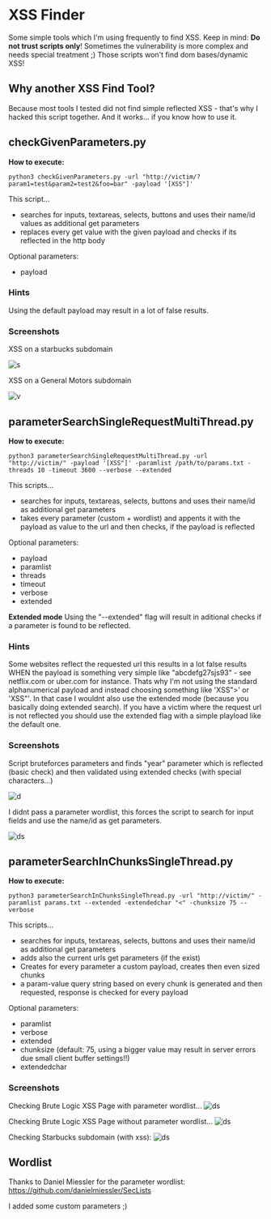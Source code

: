 # XSS Finder

Some simple tools which I'm using frequently to find XSS. Keep in mind: __Do not trust scripts only__! Sometimes the vulnerability is more complex and needs special treatment ;) Those scripts won't find dom bases/dynamic XSS!

## Why another XSS Find Tool?

Because most tools I tested did not find simple reflected XSS - that's why I hacked this script together. And it works... if you know how to use it.

## checkGivenParameters.py

__How to execute:__


```
python3 checkGivenParameters.py -url "http://victim/?param1=test&param2=test2&foo=bar" -payload '[XSS"]'
```

This script...
- searches for inputs, textareas, selects, buttons and uses their name/id values as additional get parameters
- replaces every get value with the given payload and checks if its reflected in the http body

Optional parameters:
- payload

### Hints
Using the default payload may result in a lot of false results.

### Screenshots

XSS on a starbucks subdomain

![s](https://i.imgur.com/hrIep5K.png)

XSS on a General Motors subdomain

![v](https://i.imgur.com/eanQkRk.png)


## parameterSearchSingleRequestMultiThread.py

__How to execute:__

```
python3 parameterSearchSingleRequestMultiThread.py -url "http://victim/" -payload '[XSS"]' -paramlist /path/to/params.txt -threads 10 -timeout 3600 --verbose --extended
```

This scripts...
- searches for inputs, textareas, selects, buttons and uses their name/id as additional get parameters
- takes every parameter (custom + wordlist) and appents it with the payload as value to the url and then checks, if the payload is reflected

Optional parameters:
- payload
- paramlist
- threads
- timeout
- verbose
- extended

__Extended mode__
Using the "--extended" flag will result in aditional checks if a parameter is found to be reflected.


### Hints
Some websites reflect the requested url this results in a lot false results WHEN the payload is something very simple like "abcdefg27sjs93" - see netflix.com or uber.com for instance. Thats why I'm not using the standard alphanumerical payload and instead choosing something like 'XSS">' or 'XSS"'. In that case I wouldnt also use the extended mode (because you basically doing extended search). If you have a victim where the request url is not reflected you should use the extended flag with a simple playload like the default one.

### Screenshots

Script bruteforces parameters and finds "year" parameter which is reflected (basic check) and then validated using extended checks (with special characters...)

![d](https://i.imgur.com/AmIxJnV.png)

I didnt pass a parameter wordlist, this forces the script to search for input fields and use the name/id as get parameters.

![ds](https://i.imgur.com/n8AN7u3.png)


## parameterSearchInChunksSingleThread.py

__How to execute:__

```
python3 parameterSearchInChunksSingleThread.py -url "http://victim/" -paramlist params.txt --extended -extendedchar "<" -chunksize 75 --verbose
```

This scripts...
- searches for inputs, textareas, selects, buttons and uses their name/id as additional get parameters
- adds also the current urls get parameters (if the exist)
- Creates for every parameter a custom payload, creates then even sized chunks
- a param-value query string based on every chunk is generated and then requested, response is checked for every payload

Optional parameters:
- paramlist
- verbose
- extended
- chunksize (default: 75, using a bigger value may result in server errors due small client buffer settings!!)
- extendedchar

### Screenshots

Checking Brute Logic XSS Page with parameter wordlist...
![ds](https://i.imgur.com/smuy2yJ.png)

Checking Brute Logic XSS Page without parameter wordlist...
![ds](https://i.imgur.com/Ee4iolo.png)

Checking Starbucks subdomain (with xss):
![ds](https://i.imgur.com/un63HKZ.png)

## Wordlist

Thanks to Daniel Miessler for the parameter wordlist: https://github.com/danielmiessler/SecLists

I added some custom parameters ;)